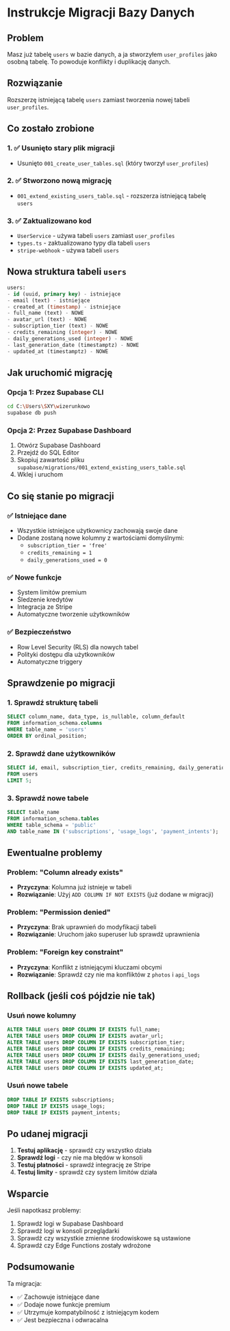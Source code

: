 # Instrukcje Migracji Bazy Danych

## Problem
Masz już tabelę `users` w bazie danych, a ja stworzyłem `user_profiles` jako osobną tabelę. To powoduje konflikty i duplikację danych.

## Rozwiązanie
Rozszerzę istniejącą tabelę `users` zamiast tworzenia nowej tabeli `user_profiles`.

## Co zostało zrobione

### 1. ✅ Usunięto stary plik migracji
- Usunięto `001_create_user_tables.sql` (który tworzył `user_profiles`)

### 2. ✅ Stworzono nową migrację
- `001_extend_existing_users_table.sql` - rozszerza istniejącą tabelę `users`

### 3. ✅ Zaktualizowano kod
- `UserService` - używa tabeli `users` zamiast `user_profiles`
- `types.ts` - zaktualizowano typy dla tabeli `users`
- `stripe-webhook` - używa tabeli `users`

## Nowa struktura tabeli `users`

```sql
users:
- id (uuid, primary key) - istniejące
- email (text) - istniejące  
- created_at (timestamp) - istniejące
- full_name (text) - NOWE
- avatar_url (text) - NOWE
- subscription_tier (text) - NOWE
- credits_remaining (integer) - NOWE
- daily_generations_used (integer) - NOWE
- last_generation_date (timestamptz) - NOWE
- updated_at (timestamptz) - NOWE
```

## Jak uruchomić migrację

### Opcja 1: Przez Supabase CLI
```bash
cd C:\Users\SXY\wizerunkowo
supabase db push
```

### Opcja 2: Przez Supabase Dashboard
1. Otwórz Supabase Dashboard
2. Przejdź do SQL Editor
3. Skopiuj zawartość pliku `supabase/migrations/001_extend_existing_users_table.sql`
4. Wklej i uruchom

## Co się stanie po migracji

### ✅ Istniejące dane
- Wszystkie istniejące użytkownicy zachowają swoje dane
- Dodane zostaną nowe kolumny z wartościami domyślnymi:
  - `subscription_tier = 'free'`
  - `credits_remaining = 1`
  - `daily_generations_used = 0`

### ✅ Nowe funkcje
- System limitów premium
- Śledzenie kredytów
- Integracja ze Stripe
- Automatyczne tworzenie użytkowników

### ✅ Bezpieczeństwo
- Row Level Security (RLS) dla nowych tabel
- Polityki dostępu dla użytkowników
- Automatyczne triggery

## Sprawdzenie po migracji

### 1. Sprawdź strukturę tabeli
```sql
SELECT column_name, data_type, is_nullable, column_default
FROM information_schema.columns 
WHERE table_name = 'users' 
ORDER BY ordinal_position;
```

### 2. Sprawdź dane użytkowników
```sql
SELECT id, email, subscription_tier, credits_remaining, daily_generations_used
FROM users 
LIMIT 5;
```

### 3. Sprawdź nowe tabele
```sql
SELECT table_name 
FROM information_schema.tables 
WHERE table_schema = 'public' 
AND table_name IN ('subscriptions', 'usage_logs', 'payment_intents');
```

## Ewentualne problemy

### Problem: "Column already exists"
- **Przyczyna**: Kolumna już istnieje w tabeli
- **Rozwiązanie**: Użyj `ADD COLUMN IF NOT EXISTS` (już dodane w migracji)

### Problem: "Permission denied"
- **Przyczyna**: Brak uprawnień do modyfikacji tabeli
- **Rozwiązanie**: Uruchom jako superuser lub sprawdź uprawnienia

### Problem: "Foreign key constraint"
- **Przyczyna**: Konflikt z istniejącymi kluczami obcymi
- **Rozwiązanie**: Sprawdź czy nie ma konfliktów z `photos` i `api_logs`

## Rollback (jeśli coś pójdzie nie tak)

### Usuń nowe kolumny
```sql
ALTER TABLE users DROP COLUMN IF EXISTS full_name;
ALTER TABLE users DROP COLUMN IF EXISTS avatar_url;
ALTER TABLE users DROP COLUMN IF EXISTS subscription_tier;
ALTER TABLE users DROP COLUMN IF EXISTS credits_remaining;
ALTER TABLE users DROP COLUMN IF EXISTS daily_generations_used;
ALTER TABLE users DROP COLUMN IF EXISTS last_generation_date;
ALTER TABLE users DROP COLUMN IF EXISTS updated_at;
```

### Usuń nowe tabele
```sql
DROP TABLE IF EXISTS subscriptions;
DROP TABLE IF EXISTS usage_logs;
DROP TABLE IF EXISTS payment_intents;
```

## Po udanej migracji

1. **Testuj aplikację** - sprawdź czy wszystko działa
2. **Sprawdź logi** - czy nie ma błędów w konsoli
3. **Testuj płatności** - sprawdź integrację ze Stripe
4. **Testuj limity** - sprawdź czy system limitów działa

## Wsparcie

Jeśli napotkasz problemy:
1. Sprawdź logi w Supabase Dashboard
2. Sprawdź logi w konsoli przeglądarki
3. Sprawdź czy wszystkie zmienne środowiskowe są ustawione
4. Sprawdź czy Edge Functions zostały wdrożone

## Podsumowanie

Ta migracja:
- ✅ Zachowuje istniejące dane
- ✅ Dodaje nowe funkcje premium
- ✅ Utrzymuje kompatybilność z istniejącym kodem
- ✅ Jest bezpieczna i odwracalna
